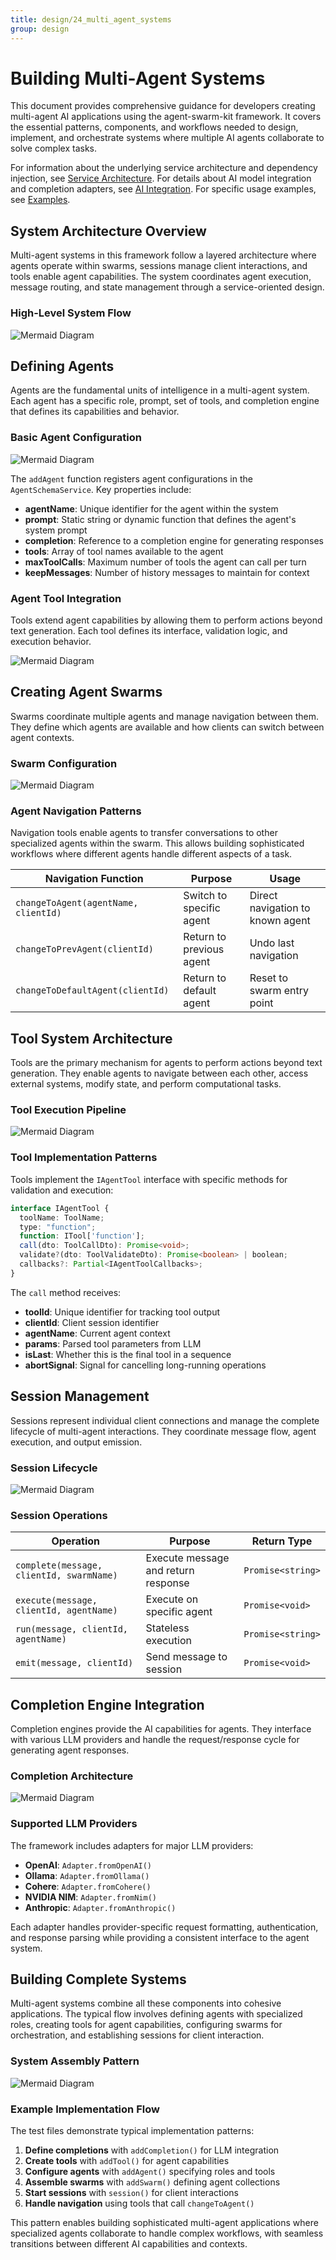 ```yaml
---
title: design/24_multi_agent_systems
group: design
---
```


# Building Multi-Agent Systems

This document provides comprehensive guidance for developers creating multi-agent AI applications using the agent-swarm-kit framework. It covers the essential patterns, components, and workflows needed to design, implement, and orchestrate systems where multiple AI agents collaborate to solve complex tasks.

For information about the underlying service architecture and dependency injection, see [Service Architecture](#3). For details about AI model integration and completion adapters, see [AI Integration](#4). For specific usage examples, see [Examples](#6).

## System Architecture Overview

Multi-agent systems in this framework follow a layered architecture where agents operate within swarms, sessions manage client interactions, and tools enable agent capabilities. The system coordinates agent execution, message routing, and state management through a service-oriented design.

### High-Level System Flow

![Mermaid Diagram](./diagrams\24_Building_Multi-Agent_Systems_0.svg)

## Defining Agents

Agents are the fundamental units of intelligence in a multi-agent system. Each agent has a specific role, prompt, set of tools, and completion engine that defines its capabilities and behavior.

### Basic Agent Configuration

![Mermaid Diagram](./diagrams\24_Building_Multi-Agent_Systems_1.svg)

The `addAgent` function registers agent configurations in the `AgentSchemaService`. Key properties include:

- **agentName**: Unique identifier for the agent within the system
- **prompt**: Static string or dynamic function that defines the agent's system prompt
- **completion**: Reference to a completion engine for generating responses  
- **tools**: Array of tool names available to the agent
- **maxToolCalls**: Maximum number of tools the agent can call per turn
- **keepMessages**: Number of history messages to maintain for context

### Agent Tool Integration

Tools extend agent capabilities by allowing them to perform actions beyond text generation. Each tool defines its interface, validation logic, and execution behavior.

![Mermaid Diagram](./diagrams\24_Building_Multi-Agent_Systems_2.svg)

## Creating Agent Swarms

Swarms coordinate multiple agents and manage navigation between them. They define which agents are available and how clients can switch between agent contexts.

### Swarm Configuration

![Mermaid Diagram](./diagrams\24_Building_Multi-Agent_Systems_3.svg)

### Agent Navigation Patterns

Navigation tools enable agents to transfer conversations to other specialized agents within the swarm. This allows building sophisticated workflows where different agents handle different aspects of a task.

| Navigation Function | Purpose | Usage |
|-------------------|---------|--------|
| `changeToAgent(agentName, clientId)` | Switch to specific agent | Direct navigation to known agent |
| `changeToPrevAgent(clientId)` | Return to previous agent | Undo last navigation |
| `changeToDefaultAgent(clientId)` | Return to default agent | Reset to swarm entry point |

## Tool System Architecture

Tools are the primary mechanism for agents to perform actions beyond text generation. They enable agents to navigate between each other, access external systems, modify state, and perform computational tasks.

### Tool Execution Pipeline

![Mermaid Diagram](./diagrams\24_Building_Multi-Agent_Systems_4.svg)

### Tool Implementation Patterns

Tools implement the `IAgentTool` interface with specific methods for validation and execution:

```typescript
interface IAgentTool {
  toolName: ToolName;
  type: "function";
  function: ITool['function'];
  call(dto: ToolCallDto): Promise<void>;
  validate?(dto: ToolValidateDto): Promise<boolean> | boolean;
  callbacks?: Partial<IAgentToolCallbacks>;
}
```

The `call` method receives:
- **toolId**: Unique identifier for tracking tool output
- **clientId**: Client session identifier  
- **agentName**: Current agent context
- **params**: Parsed tool parameters from LLM
- **isLast**: Whether this is the final tool in a sequence
- **abortSignal**: Signal for cancelling long-running operations

## Session Management

Sessions represent individual client connections and manage the complete lifecycle of multi-agent interactions. They coordinate message flow, agent execution, and output emission.

### Session Lifecycle

![Mermaid Diagram](./diagrams\24_Building_Multi-Agent_Systems_5.svg)

### Session Operations

| Operation | Purpose | Return Type |
|-----------|---------|-------------|
| `complete(message, clientId, swarmName)` | Execute message and return response | `Promise<string>` |
| `execute(message, clientId, agentName)` | Execute on specific agent | `Promise<void>` |
| `run(message, clientId, agentName)` | Stateless execution | `Promise<string>` |
| `emit(message, clientId)` | Send message to session | `Promise<void>` |

## Completion Engine Integration

Completion engines provide the AI capabilities for agents. They interface with various LLM providers and handle the request/response cycle for generating agent responses.

### Completion Architecture

![Mermaid Diagram](./diagrams\24_Building_Multi-Agent_Systems_6.svg)

### Supported LLM Providers

The framework includes adapters for major LLM providers:

- **OpenAI**: `Adapter.fromOpenAI()`
- **Ollama**: `Adapter.fromOllama()` 
- **Cohere**: `Adapter.fromCohere()`
- **NVIDIA NIM**: `Adapter.fromNim()`
- **Anthropic**: `Adapter.fromAnthropic()`

Each adapter handles provider-specific request formatting, authentication, and response parsing while providing a consistent interface to the agent system.

## Building Complete Systems

Multi-agent systems combine all these components into cohesive applications. The typical flow involves defining agents with specialized roles, creating tools for agent capabilities, configuring swarms for orchestration, and establishing sessions for client interaction.

### System Assembly Pattern

![Mermaid Diagram](./diagrams\24_Building_Multi-Agent_Systems_7.svg)

### Example Implementation Flow

The test files demonstrate typical implementation patterns:

1. **Define completions** with `addCompletion()` for LLM integration
2. **Create tools** with `addTool()` for agent capabilities  
3. **Configure agents** with `addAgent()` specifying roles and tools
4. **Assemble swarms** with `addSwarm()` defining agent collections
5. **Start sessions** with `session()` for client interactions
6. **Handle navigation** using tools that call `changeToAgent()`

This pattern enables building sophisticated multi-agent applications where specialized agents collaborate to handle complex workflows, with seamless transitions between different AI capabilities and contexts.
